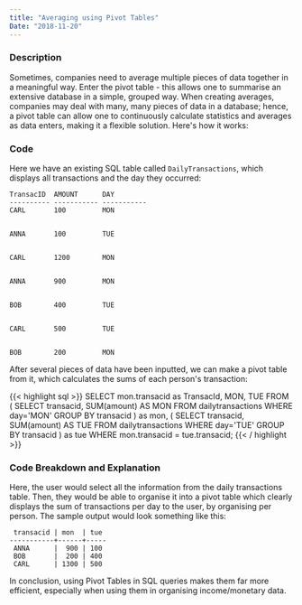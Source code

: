 ```yaml
---
title: "Averaging using Pivot Tables"
Date: "2018-11-20"
---
```



### Description
Sometimes, companies need to average multiple pieces of data together in a meaningful way. Enter the pivot table - this allows one to summarise an extensive database in a simple, grouped way. When creating averages, companies may deal with many, many pieces of data in a database; hence, a pivot table can allow one to continuously calculate statistics and averages as data enters, making it a flexible solution. Here's how it works: 

### Code
Here we have an existing SQL table called `DailyTransactions`, which displays all transactions and the day they occurred:

```
TransacID  AMOUNT      DAY    
---------- ----------- ----------- 
CARL       100         MON


ANNA       100         TUE


CARL       1200        MON


ANNA       900         MON


BOB        400         TUE  


CARL       500         TUE


BOB        200         MON
```

After several pieces of data have been inputted, we can make a pivot table from it, which calculates the sums of each person's transaction:

{{< highlight sql  >}}
SELECT
  mon.transacid as TransacId,
  MON,
  TUE
FROM (
  SELECT
    transacid,
    SUM(amount) AS MON
  FROM dailytransactions
  WHERE day='MON' GROUP BY transacid
) as mon,
(
  SELECT
    transacid,
    SUM(amount) AS TUE
  FROM dailytransactions
  WHERE day='TUE' GROUP BY transacid
) as tue
WHERE mon.transacid = tue.transacid;
{{< / highlight >}}

### Code Breakdown and Explanation
Here, the user would select all the information from the daily transactions table. Then, they would be able to organise it into a pivot table which clearly displays the sum of transactions per day to the user, by organising per person. The sample output would look something like this:

```
 transacid | mon  | tue 
-----------+------+-----
 ANNA      |  900 | 100
 BOB       |  200 | 400
 CARL      | 1300 | 500
```

In conclusion, using Pivot Tables in SQL queries makes them far more efficient, especially when using them in organising income/monetary data.

